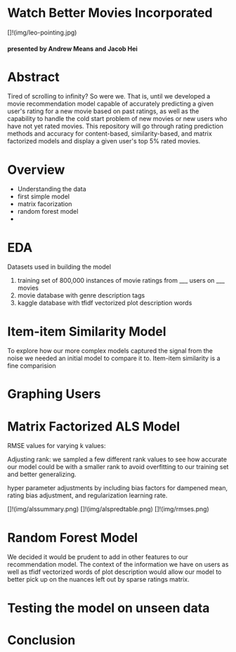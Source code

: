 # Watch Better Movies Incorporated 
[]!(img/leo-pointing.jpg)
#### presented by Andrew Means and Jacob Hei


# Abstract
Tired of scrolling to infinity? So were we.  That is, until we developed a movie recommendation model capable of accurately predicting a given user's rating for a new movie based on past ratings, as well as the capability to handle the cold start problem of new movies or new users who have not yet rated movies.  This repository will go through rating prediction methods and accuracy for content-based, similarity-based, and matrix factorized models and display a given user's top 5% rated movies.  

# Overview
 - Understanding the data
 - first simple model
 - matrix facorization
 - random forest model
 - 

 





# EDA
Datasets used in building the model
1) training set of 800,000 instances of movie ratings from ___ users on ___ movies
2) movie database with genre description tags
3) kaggle database with tfidf vectorized plot description words





# Item-item Similarity Model
To explore how our more complex models captured the signal from the noise we needed an initial model to compare it to.  Item-item similarity is a fine comparision 




# Graphing Users






# Matrix Factorized ALS Model

RMSE values for varying k values:

Adjusting rank: we sampled a few different rank values to see how accurate our model could be with a smaller rank to avoid overfitting to our training set and better generalizing.  


hyper parameter adjustments by including bias factors for dampened mean, rating bias adjustment, and regularization learning rate.

[]!(img/alssummary.png)
[]!(img/alspredtable.png)
[]!(img/rmses.png)

# Random Forest Model
We decided it would be prudent to add in other features to our recommendation model.
The context of the information we have on users as well as tfidf vectorized words of plot description would allow our model to better pick up on the nuances left out by sparse ratings matrix.  




# Testing the model on unseen data



# Conclusion